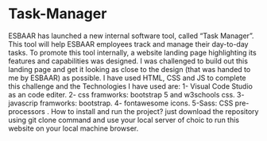 # Task-Manager
ESBAAR has launched a new internal software tool, called “Task Manager”. This tool will help ESBAAR employees track and manage their day-to-day tasks. To promote this tool internally, a website landing page highlighting its features and capabilities was designed.
I was challenged to build out this landing page and get it looking as close to the design (that was handed to me by ESBAAR) as possible.
I have used HTML, CSS and JS to complete this challenge and the Technologies I have used are:
1- Visual Code Studio as an code editer.
2- css framworks: bootstrap 5 and w3schools css.
3- javascrip framworks: bootstrap.
4- fontawesome icons.
5-Sass: CSS pre-processors .
How to install and run the project?
just download the repository using git clone command and use your local server of choic to run this website on your local machine browser.

